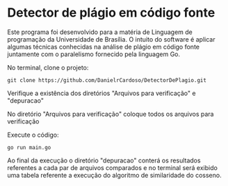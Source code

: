 # Detector de plágio em código fonte 

Este programa foi desenvolvido para a matéria de Linguagem de programação da Universidade de Brasília. O intuito do software é aplicar algumas técnicas conhecidas na análise de plágio em código fonte juntamente com o paralelismo fornecido pela linguagem Go. 

No terminal, clone o projeto:  

```  
git clone https://github.com/DanielrCardoso/DetectorDePlagio.git 
``` 

Verifique a existência dos diretórios "Arquivos para verificação" e "depuracao" 

No diretório "Arquivos para verificação" coloque todos os arquivos para verificação 

Execute o código: 

```  
go run main.go 
``` 
Ao final da execução o diretório "depuracao" conterá os resultados referentes a cada par de arquivos comparados e no terminal será exibido uma tabela referente a execução do algoritmo de similaridade do cosseno. 
